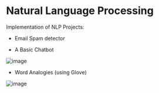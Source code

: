# Natural Language Processing  

Implementation of NLP Projects: 

- Email Spam detector   


- A Basic Chatbot 

![image](https://user-images.githubusercontent.com/12089275/81997151-3c82a880-964f-11ea-9594-576536fd0fb3.png)

- Word Analogies (using Glove)

![image](https://user-images.githubusercontent.com/12089275/81996979-cd0cb900-964e-11ea-922d-9a845174fb7a.png)
